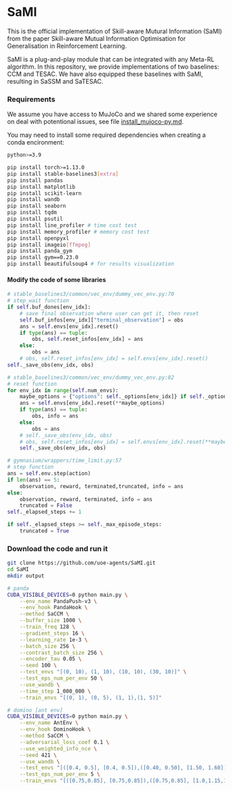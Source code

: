 # SaMI
This is the official implementation of Skill-aware Mutural Information (SaMI) from the paper Skill-aware Mutual Information Optimisation for Generalisation in Reinforcement Learning. 

SaMI is a plug-and-play module that can be integrated with any Meta-RL algorithm. In this repository, we provide implementations of two baselines: CCM and TESAC. We have also equipped these baselines with SaMI, resulting in SaSSM and SaTESAC.

### Requirements
We assume you have access to MuJoCo and we shared some experience on deal with potentional issues, see file [install_mujoco-py.md](install_mujoco-py.md).

You may need to install some required dependencies when creating a conda encironment:

```bash
python>=3.9

pip install torch>=1.13.0
pip install stable-baselines3[extra]
pip install pandas
pip install matplotlib
pip install scikit-learn
pip install wandb
pip install seaborn
pip install tqdm
pip install psutil
pip install line_profiler # time cost test
pip install memory_profiler # memory cost test
pip install openpyxl
pip install imageio[ffmpeg]
pip install panda_gym
pip install gym==0.23.0
pip install beautifulsoup4 # for results visualization
```


#### Modify the code of some libraries

```python
# stable_baselines3/common/vec_env/dummy_vec_env.py:70
# step_wait function
if self.buf_dones[env_idx]:
    # save final observation where user can get it, then reset
    self.buf_infos[env_idx]["terminal_observation"] = obs
    ans = self.envs[env_idx].reset()
    if type(ans) == tuple:
        obs, self.reset_infos[env_idx] = ans
    else:
        obs = ans
    # obs, self.reset_infos[env_idx] = self.envs[env_idx].reset()
self._save_obs(env_idx, obs)

# stable_baselines3/common/vec_env/dummy_vec_env.py:82
# reset function
for env_idx in range(self.num_envs):
    maybe_options = {"options": self._options[env_idx]} if self._options[env_idx] else {}
    ans = self.envs[env_idx].reset(**maybe_options)
    if type(ans) == tuple:
        obs, info = ans
    else:
        obs = ans
    # self._save_obs(env_idx, obs)
    # obs, self.reset_infos[env_idx] = self.envs[env_idx].reset(**maybe_options)
    self._save_obs(env_idx, obs)

# gymnasium/wrappers/time_limit.py:57
# step function
ans = self.env.step(action)
if len(ans) == 5:
    observation, reward, terminated,truncated, info = ans
else:
    observation, reward, terminated, info = ans
    truncated = False
self._elapsed_steps += 1

if self._elapsed_steps >= self._max_episode_steps:
    truncated = True
```

### Download the code and run it

```bash
git clone https://github.com/uoe-agents/SaMI.git
cd SaMI
mkdir output

# panda
CUDA_VISIBLE_DEVICES=0 python main.py \
    --env_name PandaPush-v3 \
    --env_hook PandaHook \
    --method SaCCM \
    --buffer_size 1000 \
    --train_freq 128 \
    --gradient_steps 16 \
    --learning_rate 1e-3 \
    --batch_size 256 \
    --contrast_batch_size 256 \
    --encoder_tau 0.05 \
    --seed 100 \
    --test_envs "[(0, 10), (1, 10), (10, 10), (30, 10)]" \
    --test_eps_num_per_env 50 \
    --use_wandb \
    --time_step 1_000_000 \
    --train_envs "[(0, 1), (0, 5), (1, 1),(1, 5)]"

# domino [ant env]
CUDA_VISIBLE_DEVICES=0 python main.py \
    --env_name AntEnv \
    --env_hook DominoHook \
    --method SaCCM \
    --adversarial_loss_coef 0.1 \
    --use_weighted_info_nce \
    --seed 421 \
    --use_wandb \
    --test_envs "[([0.4, 0.5], [0.4, 0.5]),([0.40, 0.50], [1.50, 1.60]),([1.50, 1.60], [0.40, 0.50]),([1.50, 1.60], [1.50, 1.60])]" \
    --test_eps_num_per_env 5 \
    --train_envs "[([0.75,0.85], [0.75,0.85]),([0.75,0.85], [1.0,1.15,1.25]),([1.0,1.15,1.25], [0.75,0.85]),([1.0,1.15,1.25], [1.0,1.15,1.25])]"
```

